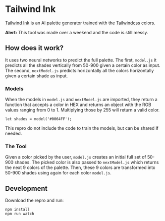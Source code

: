# Tailwind Ink
[Tailwind Ink](https://dmarman.github.io/) is an AI palette generator trained with the [Tailwindcss](https://tailwindcss.com/) colors.

**Alert:** This tool was made over a weekend and the code is still messy. 

## How does it work?
It uses two neural networks to predict the full palette. The first, `model.js` it predicts all the shades vertically
from 50-900 given a certain color as input. The second, `nextModel.js` predicts horizontally all the colors 
horizontally given a certain shade as input.

### Models
When the models in `model.js` and `nextModel.js` are imported, they return a function that accepts a color in HEX
and returns an object with the RGB values ranging from 0 to 1. Multiplying those by 255 will return a valid color.

`let shades = model('#0064FF');`

This repro do not include the code to train the models, but can be shared if needed.

### The Tool
Given a color picked by the user, `model.js` creates an initial full set of 50-900 shades. 
The picked color is also passed to `nextModel.js` which returns the next 9 colors of the palette. Then, these 9 colors
are transformed into 50-900 shades using again for each color `model.js`.

## Development
Download the repro and run:

```
npm install
npm run watch
```